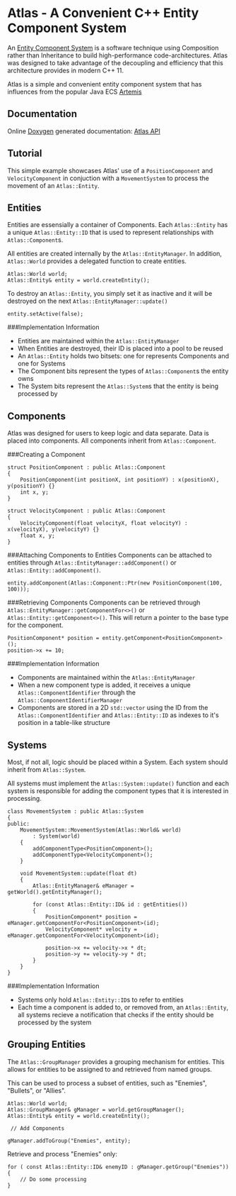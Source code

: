 # Atlas - A Convenient C++ Entity Component System
An [Entity Component System](http://en.wikipedia.org/wiki/Entity_component_system) is a software technique using Composition rather than Inheritance to build 
high-performance code-architectures. Atlas was designed to take advantage of the decoupling and efficiency that this architecture provides in modern C++ 11.

Atlas is a simple and convenient entity component system that has influences
from the popular Java ECS [Artemis](http://gamadu.com/artemis/)
 
## Documentation
Online [Doxygen](http://www.stack.nl/~dimitri/doxygen/) generated documentation: [Atlas API](http://andrewd440.github.io/Atlas-ECS/index.html)
 
## Tutorial
 This simple example showcases Atlas' use of a `PositionComponent` and `VelocityComponent` in conjuction with
 a `MovementSystem` to process the movement of an `Atlas::Entity`.


## Entities
 
Entities are essensially a container of Components. Each `Atlas::Entity` has a unique `Atlas::Entity::ID` 
that is used to represent relationships with `Atlas::Component`s. 

All entities are created internally by the `Atlas::EntityManager`. In addition, `Atlas::World` provides a delegated function 
to create entities.
~~~~~~~~~~~~~~~~~~~~~~~~~~~~~~~~~~~~~~~~~~~~~~~
Atlas::World world;
Atlas::Entity& entity = world.createEntity();
~~~~~~~~~~~~~~~~~~~~~~~~~~~~~~~~~~~~~~~~~~~~~~~
 
To destroy an `Atlas::Entity`, you simply set it as inactive and it will be destroyed on the next `Atlas::EntityManager::update()`
~~~~~~~~~~~~~~~~~~~~~~~~~
entity.setActive(false);
~~~~~~~~~~~~~~~~~~~~~~~~~

###Implementation Information

- Entities are maintained within the `Atlas::EntityManager`
- When Entities are destroyed, their ID is placed into a pool to be reused
- An `Atlas::Entity` holds two bitsets: one for represents Components and one for Systems
- The Component bits represent the types of `Atlas::Component`s the entity owns
- The System bits represent the `Atlas::System`s that the entity is being processed by
 

## Components
 Atlas was designed for users to keep logic and data separate. Data is placed into components.
 All components inherit from `Atlas::Component`.

###Creating a Component
~~~~~~~~~~~~~~~~~~~~~~~~~
struct PositionComponent : public Atlas::Component
{
	PositionComponent(int positionX, int positionY) : x(positionX), y(positionY) {}
	int x, y;
}

struct VelocityComponent : public Atlas::Component
{
	VelocityComponent(float velocityX, float velocityY) : x(velocityX), y(velocityY) {}
	float x, y;
}
~~~~~~~~~~~~~~~~~~~~~~~~~

###Attaching Components to Entities
Components can be attached to entities through `Atlas::EntityManager::addComponent()` or `Atlas::Entity::addComponent()`.
~~~~~~~~~~~~~~~~~~~~~~~~~~~~~~~~
entity.addComponent(Atlas::Component::Ptr(new PositionComponent(100, 100)));
~~~~~~~~~~~~~~~~~~~~~~~~~~~~~~~~

###Retrieving Components
Components can be retrieved through `Atlas::EntityManager::getComponentFor<>()` or `Atlas::Entity::getComponent<>()`. This will return a pointer to the base type for the component.
~~~~~~~~~~~~~~~~~~~~~~~~~~~
PositionComponent* position = entity.getComponent<PositionComponent>();
position->x += 10;
~~~~~~~~~~~~~~~~~~~~~~~~~~~

###Implementation Information
- Components are maintained within the `Atlas::EntityManager`
- When a new component type is added, it receives a unique `Atlas::ComponentIdentifier` through the `Atlas::ComponentIdentifierManager`
- Components are stored in a 2D `std::vector` using the ID from the `Atlas::ComponentIdentifier` and `Atlas::Entity::ID` as indexes to it's position in a table-like structure

## Systems
Most, if not all, logic should be placed within a System. Each system should inherit from `Atlas::System`.

All systems must implement the `Atlas::System::update()` function and each system is responsible for adding the component types that it is interested in processing.
~~~~~~~~~~~~~~~~~~~~~~~~~~~~~~~
class MovementSystem : public Atlas::System
{
public:
	MovementSystem::MovementSystem(Atlas::World& world)
		: System(world)
	{
		addComponentType<PositionComponent>();
		addComponentType<VelocityComponent>();
	}

	void MovementSystem::update(float dt)
	{
		Atlas::EntityManager& eManager = getWorld().getEntityManager();
		
		for (const Atlas::Entity::ID& id : getEntities())
		{
			PositionComponent* position = eManager.getComponentFor<PositionComponent>(id);
			VelocityComponent* velocity = eManager.getComponentFor<VelocityComponent>(id);

			position->x += velocity->x * dt;
			position->y += velocity->y * dt;
		}
	}
}
~~~~~~~~~~~~~~~~~~~~~~~~~~~~~~~
 
###Implementation Information
- Systems only hold `Atlas::Entity::ID`s to refer to entities
- Each time a component is added to, or removed from, an `Atlas::Entity`, all systems recieve a notification that checks if the entity should be processed by the system

 
## Grouping Entities
The `Atlas::GroupManager` provides a grouping mechanism for entities. This allows for entities to be assigned to and retrieved from named groups.

This can be used to process a subset of entities, such as "Enemies", "Bullets", or "Allies".
~~~~~~~~~~~~~~~~~~~~~~~~~~~~~
Atlas::World world;
Atlas::GroupManager& gManager = world.getGroupManager();
Atlas::Entity& entity = world.createEntity();
 
 // Add Components
 
gManager.addToGroup("Enemies", entity);
~~~~~~~~~~~~~~~~~~~~~~~~~~~~~

Retrieve and process "Enemies" only:
~~~~~~~~~~~~~~~~~~~~~~~~~~~~~
for ( const Atlas::Entity::ID& enemyID : gManager.getGroup("Enemies"))
{
	// Do some processing
}
~~~~~~~~~~~~~~~~~~~~~~~~~~~~~



